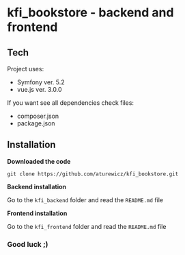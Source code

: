 # kfi_bookstore - backend and frontend

## Tech
Project uses:
* Symfony ver. 5.2
* vue.js ver. 3.0.0

If you want see all dependencies check files:
* composer.json
* package.json

## Installation

**Downloaded the code**
```
git clone https://github.com/aturewicz/kfi_bookstore.git
```

**Backend installation**

Go to the `kfi_backend` folder and read the `README.md` file

**Frontend installation**

Go to the `kfi_frontend` folder and read the `README.md` file


### Good luck ;)
